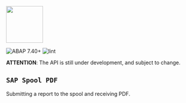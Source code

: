 <img src="https://github.com/victorizbitskiy/zspool_pdf/blob/main/logo/logo.svg" height="100px"/>

![ABAP 7.40+](https://img.shields.io/badge/ABAP-7.00%2B-brightgreen)
![lint](https://github.com/victorizbitskiy/zspool_pdf/actions/workflows/main.yml/badge.svg)

**ATTENTION**: The API is still under development, and subject to change.

## `SAP Spool PDF`

Submitting a report to the spool and receiving PDF.

